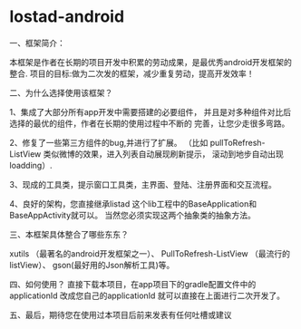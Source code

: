# lostad-android

一、框架简介：

本框架是作者在长期的项目开发中积累的劳动成果，是最优秀android开发框架的整合.
项目的目标:做为二次发的框架，减少重复劳动，提高开发效率！


二、为什么选择使用该框架？

1、集成了大部分所有app开发中需要搭建的必要组件，
并且是对多种组件对比后选择的最优的组件，作者在长期的使用过程中不断的 完善，让您少走很多弯路。


2、修复了一些第三方组件的bug,并进行了扩展。
（比如 pullToRefresh-ListView 类似微博的效果，进入列表自动展现刷新提示， 滚动到地步自动出现loadding）. 


3、现成的工具类，提示窗口工具类，主界面、登陆、注册界面和交互流程。


4、良好的架构，您直接继承listad 这个lib工程中的BaseApplication和BaseAppActivity就可以。
当然您必须实现这两个抽象类的抽象方法。


三、本框架具体整合了哪些东东？

xutils （最著名的android开发框架之一）、
PullToRefresh-ListView （最流行的listView）、
gson(最好用的Json解析工具)等。

四、如何使用？ 直接下载本项目，在app项目下的gradle配置文件中的 applicationId 改成您自己的applicationId 
就可以直接在上面进行二次开发了。


五、最后，期待您在使用过本项目后前来发表有任何吐槽或建议
